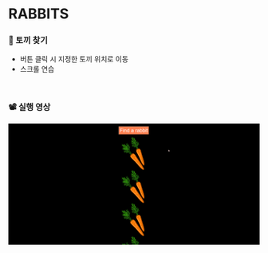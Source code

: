 # RABBITS

### 🐰 토끼 찾기
- 버튼 클릭 시 지정한 토끼 위치로 이동
- 스크롤 연습

<br/>

### 📽 실행 영상
<img src="/img/rabbits/scroll_rabbits.gif" alt="video" />
